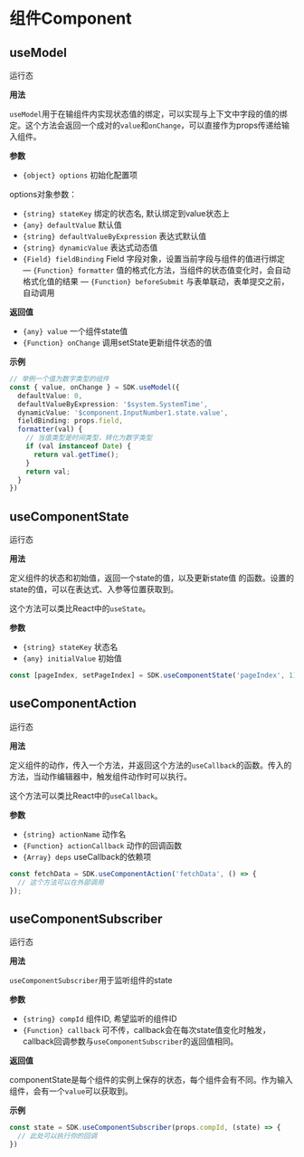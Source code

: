 # 组件Component

## useModel

<Tag theme="primary" className="apa-font-16">运行态</Tag>

**用法**

`useModel`用于在输组件内实现状态值的绑定，可以实现与上下文中字段的值的绑定。这个方法会返回一个成对的`value`和`onChange`，可以直接作为props传递给输入组件。

**参数**

- `{object} options` 初始化配置项

options对象参数：

- `{string} stateKey` 绑定的状态名, 默认绑定到value状态上
- `{any} defaultValue` 默认值
- `{string} defaultValueByExpression` 表达式默认值
- `{string} dynamicValue` 表达式动态值
- `{Field} fieldBinding` Field 字段对象，设置当前字段与组件的值进行绑定
  — `{Function} formatter` 值的格式化方法，当组件的状态值变化时，会自动格式化值的结果
  — `{Function} beforeSubmit` 与表单联动，表单提交之前，自动调用

**返回值**

- `{any} value` 一个组件state值
- `{Function} onChange` 调用setState更新组件状态的值

**示例**

``` ts
// 举例一个值为数字类型的组件
const { value, onChange } = SDK.useModel({
  defaultValue: 0,
  defaultValueByExpression: '$system.SystemTime',
  dynamicValue: '$component.InputNumber1.state.value',
  fieldBinding: props.field,
  formatter(val) {
    // 当值类型是时间类型，转化为数字类型
    if (val instanceof Date) {
      return val.getTime();
    }
    return val;
  }
})
```

## useComponentState

<Tag theme="primary" className="apa-font-16">运行态</Tag>

**用法**

定义组件的状态和初始值，返回一个state的值，以及更新state值 的函数。设置的state的值，可以在表达式、入参等位置获取到。

这个方法可以类比React中的`useState`。

**参数**

- `{string} stateKey` 状态名
- `{any} initialValue` 初始值

``` ts
const [pageIndex, setPageIndex] = SDK.useComponentState('pageIndex', 1);
```

## useComponentAction

<Tag theme="primary" className="apa-font-16">运行态</Tag>

**用法**

定义组件的动作，传入一个方法，并返回这个方法的`useCallback`的函数。传入的方法，当动作编辑器中，触发组件动作时可以执行。

这个方法可以类比React中的`useCallback`。

**参数**

- `{string} actionName` 动作名
- `{Function} actionCallback` 动作的回调函数
- `{Array} deps` useCallback的依赖项

``` ts
const fetchData = SDK.useComponentAction('fetchData', () => {
  // 这个方法可以在外部调用
});
```

## useComponentSubscriber

<Tag theme="primary" className="apa-font-16">运行态</Tag>

**用法**

`useComponentSubscriber`用于监听组件的state

**参数**

- `{string} compId` 组件ID, 希望监听的组件ID
- `{Function} callback` 可不传，callback会在每次state值变化时触发，callback回调参数与`useComponentSubscriber`的返回值相同。

**返回值**

componentState是每个组件的实例上保存的状态，每个组件会有不同。作为输入组件，会有一个`value`可以获取到。

**示例**

``` ts
const state = SDK.useComponentSubscriber(props.compId, (state) => {
  // 此处可以执行你的回调
})
```